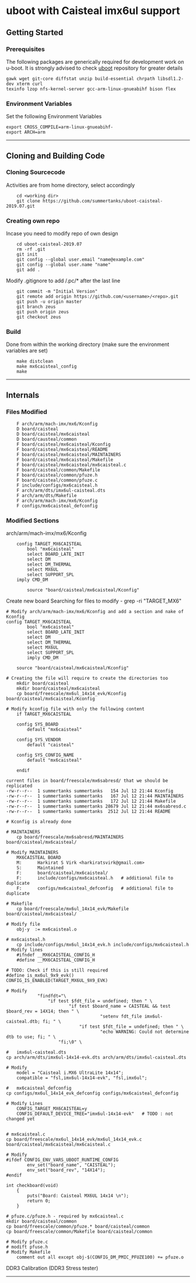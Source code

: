 # uboot with Caisteal imx6ul support 

## Getting Started

### Prerequisites
The following packages are generically required for development work on u-boot.
It is strongly advised to check [uboot](https://github.com/u-boot/u-boot) repository for greater details
```
gawk wget git-core diffstat unzip build-essential chrpath libsdl1.2-dev xterm curl
texinfo lzop nfs-kernel-server gcc-arm-linux-gnueabihf bison flex
```

### Environment Variables
Set the following Environment Variables
```
export CROSS_COMPILE=arm-linux-gnueabihf-
export ARCH=arm
```

-----------------------------------------------------------------------------------------------------------------

## Cloning and Building Code

### Cloning Sourcecode

Activities are from home directory, select accordingly
```    
    cd <working dir>
    git clone https://github.com/summertanks/uboot-caisteal-2019.07.git
```

### Creating own repo
Incase you need to modify repo of own design
```
    cd uboot-caisteal-2019.07
    rm -rf .git
    git init
    git config --global user.email "name@example.com"
    git config --global user.name "name"
    git add .
```

Modify .gitignore to add /.pc/* after the last line
```
    git commit -m "Initial Version"
    git remote add origin https://github.com/<username>/<repo>.git
    git push -u origin master
    git branch zeus
    git push origin zeus
    git checkout zeus
```

### Build

Done from within the working directory (make sure the environment variables are set)
```
    make distclean
    make mx6caisteal_config
    make
```

------------------------------------------------------------------------------------------------------------------

## Internals

### Files Modified
```
    F arch/arm/mach-imx/mx6/Kconfig
    D board/caisteal
    D board/caisteal/mx6caisteal
    D board/causteal/common
    F board/caisteal/mx6caisteal/Kconfig
    F board/caisteal/mx6caisteal/README
    F board/caisteal/mx6caisteal/MAINTAINERS
    F board/caisteal/mx6caisteal/Makefile
    F board/caisteal/mx6caisteal/mx6caisteal.c
    F board/caisteal/common/Makefile
    F board/caisteal/common/pfuze.h
    F board/caisteal/common/pfuze.c
    F include/configs/mx6caisteal.h
    F arch/arm/dts/imx6ul-caisteal.dts
    F arch/arm/dts/Makefile
    F arch/arm/mach-imx/mx6/Kconfig
    F configs/mx6caisteal_defconfig
```


### Modified Sections

arch/arm/mach-imx/mx6/Kconfig
```
    config TARGET_MX6CAISTEAL
      	bool "mx6caisteal"
        select BOARD_LATE_INIT
        select DM
        select DM_THERMAL
        select MX6UL
        select SUPPORT_SPL
	imply CMD_DM

        source "board/caisteal/mx6caisteal/Kconfig"
```

Create new board
    Searching for files to modify - grep -ri "TARGET_MX6"

    # Modify arch/arm/mach-imx/mx6/Kconfig and add a section and nake of Kconfig
	config TARGET_MX6CAISTEAL
        	bool "mx6caisteal"
        	select BOARD_LATE_INIT
        	select DM
        	select DM_THERMAL
        	select MX6UL
       		select SUPPORT_SPL
        	imply CMD_DM

    	source "board/caisteal/mx6caisteal/Kconfig"

    # Creating the file will require to create the directories too
    	mkdir board/caisteal
    	mkdir board/caisteal/mx6caisteal
    	cp board/freescale/mx6ul_14x14_evk/Kconfig board/caisteal/mx6caisteal/Kconfig
    
    # Modify kconfig file with only the following content
    	if TARGET_MX6CAISTEAL

    	config SYS_BOARD
        	default "mx6caisteal"

    	config SYS_VENDOR
        	default "caisteal"

    	config SYS_CONFIG_NAME
        	default "mx6caisteal"

    	endif

    current files in board/freescale/mx6sabresd/ that we should be replicated
    -rw-r--r--  1 summertanks summertanks   154 Jul 12 21:44 Kconfig
    -rw-r--r--  1 summertanks summertanks   167 Jul 12 21:44 MAINTAINERS
    -rw-r--r--  1 summertanks summertanks   172 Jul 12 21:44 Makefile
    -rw-r--r--  1 summertanks summertanks 28679 Jul 12 21:44 mx6sabresd.c
    -rw-r--r--  1 summertanks summertanks  2512 Jul 12 21:44 README

    # Kconfig is already done

    # MAINTAINERS
    	cp board/freescale/mx6sabresd/MAINTAINERS board/caisteal/mx6caisteal/
    
    # Modify MAINTAINERS 
        MX6CAISTEAL BOARD
        M:      Harkirat S Virk <harkiratsvirk@gmail.com>
        S:      Maintained
        F:      board/caisteal/mx6caisteal/
        F:      include/configs/mx6caisteal.h   # additional file to duplicate
        F:      configs/mx6caisteal_defconfig   # additional file to duplicate

    # Makefile
    	cp board/freescale/mx6ul_14x14_evk/Makefile board/caisteal/mx6caisteal/

    # Modify file
        obj-y  := mx6caisteal.o

    # mx6caisteal.h
    	cp include/configs/mx6ul_14x14_evk.h include/configs/mx6caisteal.h
    # Modify lines    
        #ifndef __MX6CAISTEAL_CONFIG_H
        #define __MX6CAISTEAL_CONFIG_H

    # TODO: Check if this is still required
	#define is_mx6ul_9x9_evk()      CONFIG_IS_ENABLED(TARGET_MX6UL_9X9_EVK)
    
    # Modify
                "findfdt="\
	                "if test $fdt_file = undefined; then " \
        	                "if test $board_name = CAISTEAL && test $board_rev = 14X14; then " \
                                        "setenv fdt_file imx6ul-caisteal.dtb; fi; " \
                                "if test $fdt_file = undefined; then " \
                                        "echo WARNING: Could not determine dtb to use; fi; " \
                        "fi;\0" \

    #   imx6ul-caisteal.dts
	cp arch/arm/dts/imx6ul-14x14-evk.dts arch/arm/dts/imx6ul-caisteal.dts

    # Modify
        model = "Caisteal i.MX6 UltraLite 14x14";
        compatible = "fsl,imx6ul-14x14-evk", "fsl,imx6ul";

    #   mx6caisteal_defconfig
	cp configs/mx6ul_14x14_evk_defconfig configs/mx6caisteal_defconfig

    # Modify Lines
        CONFIG_TARGET_MX6CAISTEAL=y
        CONFIG_DEFAULT_DEVICE_TREE="imx6ul-14x14-evk"   # TODO : not changed yet


    # mx6caisteal.c
	cp board/freescale/mx6ul_14x14_evk/mx6ul_14x14_evk.c board/caisteal/mx6caisteal/mx6caisteal.c

    # Modify
	#ifdef CONFIG_ENV_VARS_UBOOT_RUNTIME_CONFIG
        	env_set("board_name", "CAISTEAL");
        	env_set("board_rev", "14X14");
	#endif

	int checkboard(void)
	    {
        	puts("Board: Caisteal MX6UL 14x14 \n");
        	return 0;
	    }

    # pfuze.c/pfuze.h - required by mx6caisteal.c
	mkdir board/caisteal/common
	cp board/freescale/common/pfuze.* board/caisteal/common
	cp board/freescale/common/Makefile board/caisteal/common

    # Modify pfuze.c
    # modift pfuse.h
    # Modify Makefile
        comment out all except obj-$(CONFIG_DM_PMIC_PFUZE100) += pfuze.o 

DDR3 Calibration 
    (DDR3 Stress tester)

----------------------------------------------------------------------------------------------------------

